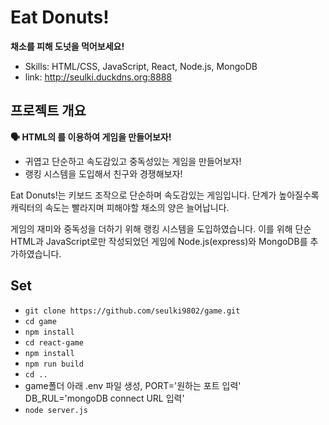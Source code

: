 # Eat Donuts!
**채소를 피해 도넛을 먹어보세요!**
- Skills: HTML/CSS, JavaScript, React, Node.js, MongoDB
- link: http://seulki.duckdns.org:8888

## 프로젝트 개요
**🗣 HTML의 <canvas />를 이용하여 게임을 만들어보자!**
- 귀엽고 단순하고 속도감있고 중독성있는 게임을 만들어보자!
- 랭킹 시스템을 도입해서 친구와 경쟁해보자!

Eat Donuts!는 키보드 조작으로 단순하며 속도감있는 게임입니다. 단계가 높아질수록 캐릭터의 속도는 빨라지며 피해야할 채소의 양은 늘어납니다. 

게임의 재미와 중독성을 더하기 위해 랭킹 시스템을 도입하였습니다. 이를 위해 단순 HTML과 JavaScript로만 작성되었던 게임에 Node.js(express)와 MongoDB를 추가하였습니다.

## Set
- `git clone https://github.com/seulki9802/game.git`
- `cd game`
- `npm install`
- `cd react-game`
- `npm install`
- `npm run build`
- `cd ..`
- game폴더 아래 .env 파일 생성, PORT='원하는 포트 입력' DB_RUL='mongoDB connect URL 입력'
- `node server.js`
